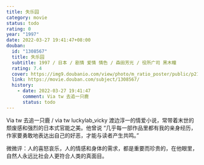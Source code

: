 ```yaml
---
title: 失乐园
category: movie
status: todo
rating: 0
year: "1997"
date: 2022-03-27 19:41:47+08:00
douban:
  id: "1308567"
  title: 失乐园
  subtitle: 1997 / 日本 / 剧情 爱情 情色 / 森田芳光 / 役所广司 黑木瞳
  rating: 7.4
  cover: https://img9.doubanio.com/view/photo/m_ratio_poster/public/p2157654546.jpg
  link: https://movie.douban.com/subject/1308567/
  history:
    - date: 2022-03-27 19:41:47
      comment: Via tw 去追一只鹿
      status: todo
---
```


Via tw 去追一只鹿 / via tw luckylab_vicky 渡边淳一的情爱小说，常带着末世的颓废感和强烈的日本式官能之美。他曾说 “几乎每一部作品里都有我的亲身经历，作家要勇敢地表达出自己的好恶，才能与读者产生共鸣。”

微微评：人的喜怒哀乐，人的情感和身体的需求，都是重要而珍贵的，在他眼里，自然人永远比社会人更符合人类的真面目。
